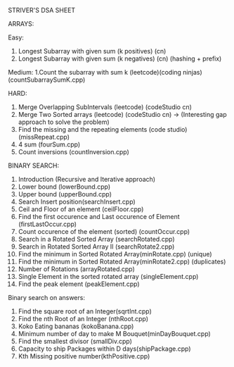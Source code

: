 STRIVER'S DSA SHEET

ARRAYS:

Easy:
1. Longest Subarray with given sum (k positives) (cn)
2. Longest Subarray with given sum (k negatives) (cn) (hashing + prefix)

Medium: 
1.Count the subarray with sum k (leetcode)(coding ninjas) (countSubarraySumK.cpp)

HARD:
1. Merge Overlapping SubIntervals (leetcode) (codeStudio cn)
2. Merge Two Sorted arrays (leetcode) (codeStudio cn) -> (Interesting gap approach to solve the problem)
3. Find the missing and the repeating elements (code studio) (missRepeat.cpp)
4. 4 sum (fourSum.cpp)
5. Count inversions (countInversion.cpp)


BINARY SEARCH:
1. Introduction (Recursive and Iterative approach)
2. Lower bound (lowerBound.cpp)
3. Upper bound (upperBound.cpp)
4. Search Insert position(searchInsert.cpp)
5. Ceil and Floor of an element (ceilFloor.cpp)
6. Find the first occurence and Last occurence of Element (firstLastOccur.cpp)
7. Count occurence of the element (sorted) (countOccur.cpp)
8. Search in a Rotated Sorted Array (searchRotated.cpp)
9. Search in Rotated Sorted Array II (searchRotate2.cpp)
10. Find the minimum in Sorted Rotated Array(minRotate.cpp) (unique)
11. Find the minimum in Sorted Rotated Array(minRotate2.cpp) (duplicates)
12. Number of Rotations (arrayRotated.cpp)
13. Single Element in the sorted rotated array (singleElement.cpp) 
14. Find the peak element (peakElement.cpp)

Binary search on answers:
1. Find the square root of an Integer(sqrtInt.cpp)
2. Find the nth Root of an Integer (nthRoot.cpp)
3. Koko Eating bananas (kokoBanana.cpp)
4. Minimum number of day to make M Bouquet(minDayBouquet.cpp)
5. Find the smallest divisor (smallDiv.cpp)
6. Capacity to ship Packages within D days(shipPackage.cpp)
7. Kth Missing positive number(kthPositive.cpp)